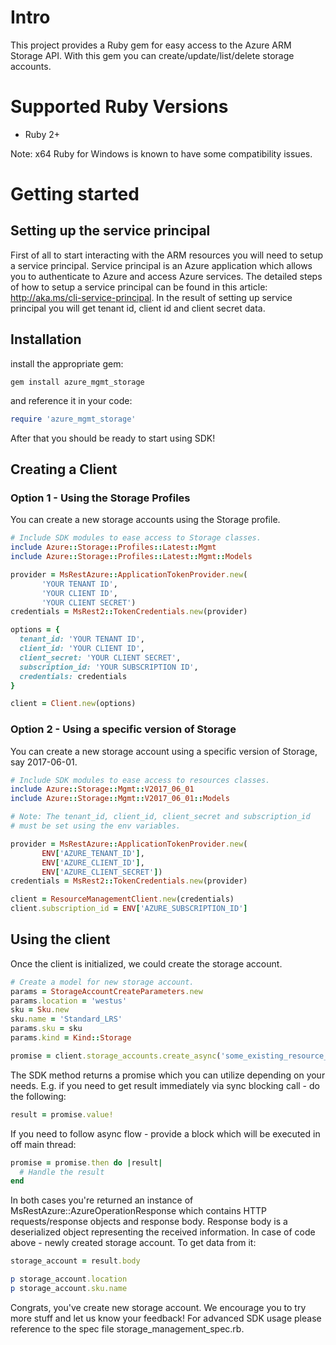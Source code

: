 # Intro

This project provides a Ruby gem for easy access to the Azure ARM Storage API. With this gem you can create/update/list/delete storage accounts.

# Supported Ruby Versions

* Ruby 2+

Note: x64 Ruby for Windows is known to have some compatibility issues.

# Getting started

## Setting up the service principal

First of all to start interacting with the ARM resources you will need to setup a service principal. Service principal is an Azure application which allows you to authenticate to Azure and access Azure services. The detailed steps of how to setup a service principal can be found in this article: http://aka.ms/cli-service-principal. In the result of setting up service principal you will get tenant id, client id and client secret data.

## Installation

install the appropriate gem:

```
gem install azure_mgmt_storage
```

and reference it in your code:

```Ruby
require 'azure_mgmt_storage'
```

After that you should be ready to start using SDK!

## Creating a Client
### Option 1 - Using the Storage Profiles
You can create a new storage accounts using the Storage profile.

```ruby
# Include SDK modules to ease access to Storage classes.
include Azure::Storage::Profiles::Latest::Mgmt
include Azure::Storage::Profiles::Latest::Mgmt::Models

provider = MsRestAzure::ApplicationTokenProvider.new(
       'YOUR TENANT ID',
       'YOUR CLIENT ID',
       'YOUR CLIENT SECRET')
credentials = MsRest2::TokenCredentials.new(provider)

options = {
  tenant_id: 'YOUR TENANT ID',
  client_id: 'YOUR CLIENT ID',
  client_secret: 'YOUR CLIENT SECRET',
  subscription_id: 'YOUR SUBSCRIPTION ID',
  credentials: credentials
}

client = Client.new(options)
```

### Option 2 - Using a specific version of Storage
You can create a new storage account using a specific version of Storage, say 2017-06-01.

```ruby
# Include SDK modules to ease access to resources classes.
include Azure::Storage::Mgmt::V2017_06_01
include Azure::Storage::Mgmt::V2017_06_01::Models

# Note: The tenant_id, client_id, client_secret and subscription_id
# must be set using the env variables.

provider = MsRestAzure::ApplicationTokenProvider.new(
       ENV['AZURE_TENANT_ID'],
       ENV['AZURE_CLIENT_ID'],
       ENV['AZURE_CLIENT_SECRET'])
credentials = MsRest2::TokenCredentials.new(provider)

client = ResourceManagementClient.new(credentials)
client.subscription_id = ENV['AZURE_SUBSCRIPTION_ID']
```
## Using the client
Once the client is initialized, we could create the storage account.

```ruby
# Create a model for new storage account.
params = StorageAccountCreateParameters.new
params.location = 'westus'
sku = Sku.new
sku.name = 'Standard_LRS'
params.sku = sku
params.kind = Kind::Storage

promise = client.storage_accounts.create_async('some_existing_resource_group', 'newstorageaccount', params)
```

The SDK method returns a promise which you can utilize depending on your needs. E.g. if you need to get result immediately via sync blocking call - do the following:

```Ruby
result = promise.value!
```

If you need to follow async flow - provide a block which will be executed in off main thread:

```Ruby
promise = promise.then do |result|
  # Handle the result
end
```

In both cases you're returned an instance of MsRestAzure::AzureOperationResponse which contains HTTP requests/response objects and response body. Response body is a deserialized object representing the received information. In case of code above - newly created storage account. To get data from it:

```Ruby
storage_account = result.body

p storage_account.location
p storage_account.sku.name
```

Congrats, you've create new storage account. We encourage you to try more stuff and let us know your feedback!
For advanced SDK usage please reference to the spec file storage_management_spec.rb.
